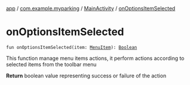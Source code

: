 [app](../../index.md) / [com.example.myparking](../index.md) / [MainActivity](index.md) / [onOptionsItemSelected](./on-options-item-selected.md)

# onOptionsItemSelected

`fun onOptionsItemSelected(item: `[`MenuItem`](https://developer.android.com/reference/android/view/MenuItem.html)`): `[`Boolean`](https://kotlinlang.org/api/latest/jvm/stdlib/kotlin/-boolean/index.html)

This function manage menu items actions, it perform actions according to selected items from the toolbar menu

**Return**
boolean value representing success or failure of the action

